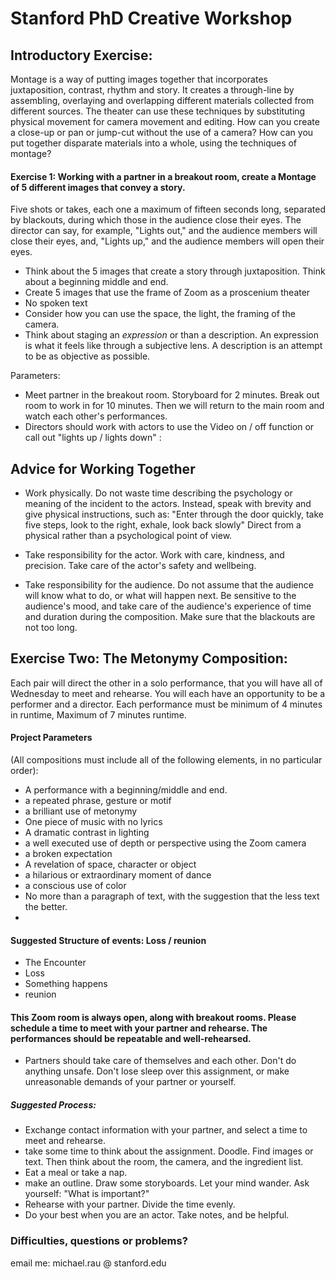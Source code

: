 
# Stanford PhD Creative Workshop

## Introductory Exercise:

Montage is a way of putting images together that incorporates juxtaposition, contrast, rhythm and story. It creates a through-line by assembling, overlaying and overlapping different materials collected from different sources.
The theater can use these techniques by substituting physical movement for camera movement and editing. How can you create a close-up or pan or jump-cut without the use of a camera? How can you put together disparate materials into a whole, using the techniques of montage? 

#### Exercise 1: Working with a partner in a breakout room, create a Montage of 5 different images that convey a story.
Five shots or takes, each one a maximum of fifteen seconds long, separated by blackouts, during which those in the audience close their eyes. The director can say, for example, "Lights out," and the audience members will close their eyes, and, "Lights up," and the audience members will open their eyes.
- Think about the 5 images that create a story through juxtaposition. Think about a beginning middle and end. 
- Create 5 images that use the frame of Zoom as a proscenium theater
- No spoken text
- Consider how you can use the space, the light, the framing of the camera.
- Think about staging an *expression* or  than a description. An expression is what it feels like through a subjective lens. A description is an attempt to be as objective as possible.

Parameters:
- Meet partner in the breakout room. Storyboard for 2 minutes. Break out room to work in for 10 minutes. Then we will return to the main room and watch each other's performances. 
- Directors should work with actors to use the Video on / off function or call out "lights up / lights down" : 

## Advice for Working Together
- Work physically. Do not waste time describing the psychology or meaning of the incident to the actors. Instead, speak with brevity and give physical instructions, such as: "Enter through the door quickly, take five steps, look to the right, exhale, look back slowly" Direct from a physical rather than a psychological point of view. 

- Take responsibility for the actor. Work with care, kindness, and precision. Take care of the actor's safety and wellbeing.
- Take responsibility for the audience. Do not assume that the audience will know what to do, or what will happen next. Be sensitive to the audience's mood, and take care of the audience's experience of time and duration during the composition. Make sure that the blackouts are not too long. 



## Exercise Two: The Metonymy Composition:

 Each pair will direct the other in a solo performance, that you will have all of Wednesday to meet and rehearse. You will each have an opportunity to be a performer and a director. Each performance must be minimum of 4 minutes in runtime, Maximum of 7 minutes runtime.


#### Project Parameters 



(All compositions must include all of the following elements, in no particular order):
- A performance with a beginning/middle and end.
- a repeated phrase, gesture or motif
- a brilliant use of metonymy
- One piece of music with no lyrics
- A dramatic contrast in lighting
- a well executed use of depth or perspective using the Zoom camera
- a broken expectation
- A revelation of space, character or object
- a hilarious or extraordinary moment of dance
- a conscious use of color
- No more than a paragraph of text, with the suggestion that the less text the better.
- 

#### Suggested Structure of events: Loss / reunion
- The Encounter
- Loss
- Something happens
- reunion

#### This Zoom room is always open, along with breakout rooms. Please schedule a time to meet with your partner and rehearse. The performances should be repeatable and well-rehearsed. 
- Partners should take care of themselves and each other. Don't do anything unsafe. Don't lose sleep over this assignment, or make unreasonable demands of your partner or yourself. 
##### Suggested Process: 
- Exchange contact information with your partner, and select a time to meet and rehearse. 
- take some time to think about the assignment. Doodle. Find images or text. Then think about the room, the camera, and the ingredient list.
- Eat a meal or take a nap.
- make an outline. Draw some storyboards. Let your mind wander. Ask yourself: "What is important?" 
- Rehearse with your partner. Divide the time evenly. 
- Do your best when you are an actor. Take notes, and be helpful.

### Difficulties, questions or problems? 
email me: michael.rau @ stanford.edu
